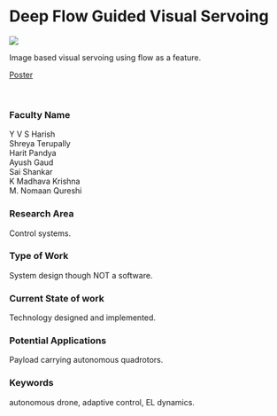 # Deep Flow Guided Visual Servoing

![](https://i.imgur.com/so1Gs6E.png)

Image based visual servoing using flow as a feature.

[Poster](07.%20Deep%20Flow%20Guided%20Visual%20Servoing.pdf)

<br>


### Faculty Name

Y V S Harish<br>
Shreya Terupally<br>
Harit Pandya<br>
Ayush Gaud<br>
Sai Shankar<br>
K Madhava Krishna<br>
M. Nomaan Qureshi


### Research Area

Control systems.


### Type of Work

System design though NOT a software.


### Current State of work

Technology designed and implemented.


### Potential Applications

Payload carrying autonomous quadrotors.


### Keywords

autonomous drone, adaptive control, EL dynamics.
